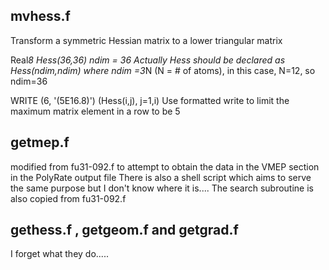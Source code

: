 mvhess.f
------------------------------------------------------------------------------------------------------------------------
Transform a symmetric Hessian matrix to a lower triangular matrix

Real*8 Hess(36,36)
ndim = 36
Actually Hess should be declared as Hess(ndim,ndim)
where ndim =3*N (N = # of atoms), in this case, N=12, so ndim=36

WRITE (6, '(5E16.8)') (Hess(i,j), j=1,i)
Use formatted write to limit the maximum matrix element in a row to be 5

getmep.f
-------------------------------------------------------------------------------------------------------------------------
modified from fu31-092.f to attempt to obtain the data in the VMEP section in the PolyRate output file
There is also a shell script which aims to serve the same purpose but I don't know where it is....
The search subroutine is also copied from fu31-092.f

gethess.f , getgeom.f and getgrad.f
-------------------------------------------------------------------------------------------------------------------------
I forget what they do.....
